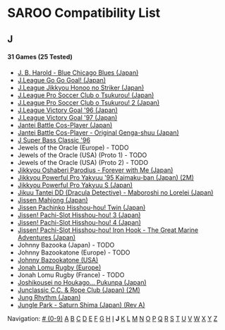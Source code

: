 # SAROO Compatibility List

## J

#### 31 Games (25 Tested)

- [J. B. Harold - Blue Chicago Blues (Japan)](../../Regions/Japan/T-5302G/01/README.md)
- [J.League Go Go Goal! (Japan)](../../Regions/Japan/T-3602G/README.md)
- [J.League Jikkyou Honoo no Striker (Japan)](../../Regions/Japan/T-9528G/01/README.md)
- [J.League Pro Soccer Club o Tsukurou! (Japan)](../../Regions/Japan/GS-9034/01/README.md)
- [J.League Pro Soccer Club o Tsukurou! 2 (Japan)](../../Regions/Japan/GS-9168/01/README.md)
- [J.League Victory Goal '96 (Japan)](../../Regions/Japan/GS-9048/01/README.md)
- [J.League Victory Goal '97 (Japan)](../../Regions/Japan/GS-9140/01/README.md)
- [Jantei Battle Cos-Player (Japan)](../../Regions/Japan/T-34601G/01/README.md)
- [Jantei Battle Cos-Player - Original Genga-shuu (Japan)](../../Regions/Japan/T-3466106553/01/README.md)
- [J Super Bass Classic '96](../../Regions/Japan/T-18707G/01/README.md)
- Jewels of the Oracle (Europe) - TODO
- Jewels of the Oracle (USA) (Proto 1) - TODO
- Jewels of the Oracle (USA) (Proto 2) - TODO
- [Jikkyou Oshaberi Parodius - Forever with Me (Japan)](../../Regions/Japan/T-9513G/01/README.md)
- [Jikkyou Powerful Pro Yakyuu '95 Kaimaku-ban (Japan) (2M)](../../Regions/Japan/T-9502G/01/README.md)
- [Jikkyou Powerful Pro Yakyuu S (Japan)](../../Regions/Japan/T-9523G/01/README.md)
- [Jikuu Tantei DD (Dracula Detective) - Maboroshi no Lorelei (Japan)](../../Regions/Japan/T-2103G/01/README.md)
- [Jissen Mahjong (Japan)](../../Regions/Japan/T-15002G/01/README.md)
- [Jissen Pachinko Hisshou-hou! Twin (Japan)](../../Regions/Japan/T-2407G/01/README.md)
- [Jissen! Pachi-Slot Hisshou-hou! 3 (Japan)](../../Regions/Japan/T-2401G/01/README.md)
- [Jissen! Pachi-Slot Hisshou-hou! 4 (Japan)](../../Regions/Japan/T-2406G/01/README.md)
- [Jissen! Pachi-Slot Hisshou-hou! Iron Hook - The Great Marine Adventures (Japan)](../../Regions/Japan/T-2404G/01/README.md)
- Johnny Bazooka (Japan) - TODO
- Johnny Bazookatone (Europe) - TODO
- [Johnny Bazookatone (USA)](../../Regions/USA/T-7909H/01/README.md)
- [Jonah Lomu Rugby (Europe)](../../Regions/Europe/T-12003H50/01/README.md)
- Jonah Lomu Rugby (France) - TODO
- [Joshikousei no Houkago... Pukunpa (Japan)](../../Regions/Japan/T-16802G/01/README.md)
- [Junclassic C.C. & Rope Club (Japan) (2M)](../../Regions/Japan/T-11403G/01/README.md)
- [Jung Rhythm (Japan)](../../Regions/Japan/T-16607G/01/README.md)
- [Jungle Park - Saturn Shima (Japan) (Rev A)](../../Regions/Japan/T-18008G/01/README.md)

Navigation:
[# (0-9)](./09.md) [A](./A.md) [B](./B.md) [C](./C.md) [D](./D.md) [E](./E.md) [F](./F.md) [G](./G.md) [H](./H.md) [I](./I.md) **J** [K](./K.md) [L](./L.md) [M](./M.md) [N](./N.md) [O](./O.md) [P](./P.md) [Q](./Q.md) [R](./R.md) [S](./S.md) [T](./T.md) [U](./U.md) [V](./V.md) [W](./W.md) [X](./X.md) [Y](./Y.md) [Z](./Z.md)
